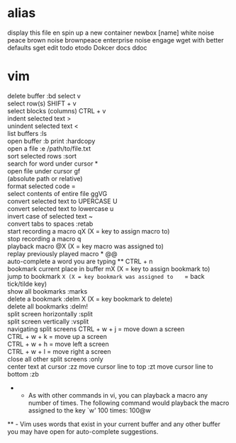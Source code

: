 alias
=====
display this file                        en
spin up a new container                  newbox [name]
white noise                              peace
brown noise                              brownpeace
enterprise noise                         engage
wget with better defaults                sget
edit todo                                etodo
Dokcer docs                              ddoc

vim
===

delete buffer                            :bd <text>
select                                   v                                     
select row(s)                            SHIFT + v                             
select blocks (columns)                  CTRL  + v                             
indent selected text                     >                                     
unindent selected text                   <                                     
list buffers                             :ls                                   
open buffer                              :b <buffer name>
print                                    :hardcopy                             
open a file                              :e /path/to/file.txt                  
sort selected rows                       :sort                                 
search for word under cursor             *                                     
open file under cursor                   gf                                    
  (absolute path or relative)                                                  
format selected code                     =                                     
select contents of entire file           ggVG                                  
convert selected text to UPERCASE        U                                     
convert selected text to lowercase       u                                     
invert case of selected text             ~                                     
convert tabs to spaces                   :retab                                
start recording a macro                  qX (X = key to assign macro to)       
stop recording a macro                   q                                       
playback macro                           @X (X = key macro was assigned to)    
replay previously played macro *         @@                                    
auto-complete a word you are typing **   CTRL + n                              
bookmark current place in buffer         mX (X = key to assign bookmark to)    
jump to bookmark                         `X (X = key bookmark was assigned to  
                                             ` = back tick/tilde key)          
show all bookmarks                       :marks                                
delete a bookmark                        :delm X (X = key bookmark to delete)   
delete all bookmarks                     :delm!                                 
split screen horizontally                :split                                
split screen vertically                  :vsplit                               
navigating split screens                 CTRL + w + j = move down a screen     
                                         CTRL + w + k = move up a screen       
                                         CTRL + w + h = move left a screen     
                                         CTRL + w + l = move right a screen    
close all other split screens            :only                                 
center text at cursor                    :zz
move cursor line to top                  :zt
move cursor line to bottom               :zb

 
*  - As with other commands in vi, you can playback a macro any number of times.
     The following command would playback the macro assigned to the key `w' 100
     times: 100@w

** - Vim uses words that exist in your current buffer and any other buffer you 
     may have open for auto-complete suggestions.
